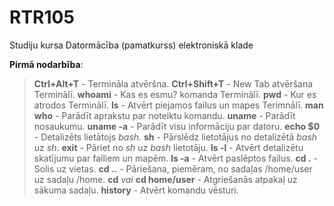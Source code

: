 # RTR105
Studiju kursa Datormācība (pamatkurss) elektroniskā klade

__Pirmā nodarbība__:
>**Ctrl+Alt+T** - Termināla atvēršna.
>**Ctrl+Shift+T** - New Tab atvēršana Terminālī.
>**whoami** - Kas es esmu? komanda Terminālī.
>**pwd** - Kur es atrodos Terminālī.
>**ls** - Atvērt piejamos failus un mapes Terimnālī.
>**man who** - Parādīt aprakstu par noteiktu komandu.
>**uname** - Parādīt nosaukumu.
>**uname -a** - Parādīt visu informāciju par datoru.
>**echo $0** - Detalizēts lietātojs _bash_.
>**sh** - Pārslēdz lietotājus no detalizētā _bash_ uz _sh_.
>**exit** - Pāriet no _sh_ uz _bash_ lietotāju.
>**ls -l** - Atvērt detalizētu skatījumu par failiem un mapēm.
>**ls -a** - Atvērt paslēptos failus.
>**cd .** - Solis uz vietas.
>**cd ..** - Pāriešana, piemēram, no sadaļas /home/user uz sadaļu /home.
>**cd** _vai_ **cd home/user** - Atgriešanās atpakaļ uz sākuma sadaļu.
>**history** - Atvērt komandu vēsturi.
